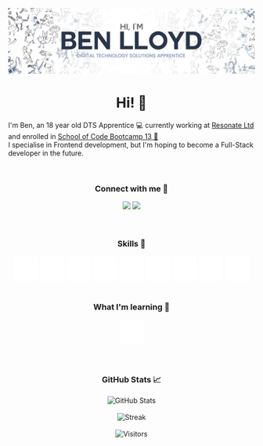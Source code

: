 <img src="./images/Ben-Lloyd.png" alt="banner">
<div class="about-me-container">
    <div class="about-me-header"  align="center">
        <h1><b>Hi! 👋</b></h1>
    </div>
    <div class="about-me-info">
        <p>I'm Ben, an 18 year old DTS Apprentice 💻 currently working at <a href="https://www.resonate.tech/">Resonate Ltd</a> and enrolled
            in <a href="https://www.schoolofcode.co.uk/">School of Code Bootcamp 13 🔭<br></a>
        I specialise in Frontend development, but I'm hoping to become a Full-Stack developer in the future.</p>
        <br>
        <h3 align="center">Connect with me 🤝</h3>
    </div>
</div>

<div align="center">
    <a href="https://linkedin.com/in/benll6yd/"><img src="https://img.shields.io/badge/LinkedIn-benll6yd-0A66C2?style=for-the-badge&logo=linkedin&logoColor=0A66C2"></a>
    <a href="https://codewars.com/users/conwys"><img src="https://img.shields.io/badge/CodeWars-conwys-B1361E?style=for-the-badge&logo=codewars&logoColor=B1361E"></a>
    
</div>

<br>
<br>
<div class="info-container" align="center">
    <div class="tech-stack-container">
        <h3>Skills 💼</h3>
    </div>
    <div class="tech-stack-logos">
        <img src="./images/icons8-javascript-50.png" alt="JS">
        <img src="./images/icons8-react-native-50.png" alt="React">
        <img src="./images/icons8-postgresql-50.png" alt="PostgreSQL">
        <img src="./images/icons8-css3-50.png" alt="CSS">
        <img src="./images/icons8-html-5-50.png" alt="HTML">
        <img src="./images/icons8-node-js-50.png" alt="NodeJS">
        <img src="./images/icons8-git-50.png" alt="Git">
        <img src="./images/icons8-github-50.png" alt="GitHub">
        <img src="./images/icons8-postman-api-50.png" alt="Postman">
    </div>
<br>
    <div class="learning">
        <h3>What I'm learning 🌱</h3>
    </div>
    <div class="learning-stack-container">
        <img src="./images/icons8-lua-language-50.png">
    </div>
</div>
<br>
<br>
<div class="stat-container" align="center">
    <h3>GitHub Stats 📈</h3>
    <img src="https://github-readme-stats.vercel.app/api?username=conwys&show_icons=true&theme=default" align="center" alt="GitHub Stats">
    <br>
    <br>
    <img src="https://streak-stats.demolab.com/?user=conwys" alt="Streak">
    <br>
    <br>
    <img src="https://api.visitorbadge.io/api/VisitorHit?user=conwys&repo=github-visitors-badge&countColor=%235194f0" alt="Visitors">
</div>
